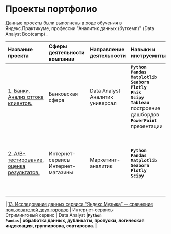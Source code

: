 # Проекты портфолио

Данные проекты были выполнены в ходе обучения в Яндекс.Практикуме, профессии "Аналитик данных (буткемп)" (Data Analyst Bootcamp) .

|                Название проекта | Сферы деятельности компании | Направление деятельности | Навыки и инструемнты | Ключевые слова проекта |
| :--------------------------------------------| :---------------------- | :---------------------- | :---------------------- | :-------------------------------------------- | 
| [1. Банки. Анализ оттока клиентов.](banks_churn_analys) |  Банковская сфера | Data Analyst <br> Аналитик универсал |<b>`Python`<br>`Pandas` <br> `Matplotlib` <br> `Seaborn` <br> `Plotly` <br> `Phik` <br> `Scipy` <br> `Tableau` <br></b> построение дашбордов <br><b> `PowerPoint` <br></b> презентации |  обработка данных, дубликаты, пропуски, аномалии, исследовательский анализ, категоризация, визуализация, дашборды, A/B тесты, презентация |
| [2. А/B-тестирование, оценка результатов.](a-b_test_correctness_analysis) |  Интернет-сервисы <br> Интернет-магазины | Маркетинг-аналитик |<b>`Python`<br>`Pandas` <br> `Matplotlib` <br> `Seaborn` <br> `Plotly` <br> `Scipy` |  обработка данных, дубликаты, пропуски, аномалии, оценка корректности теста, исследовательский анализ, визуализация, A/B тесты |

| [13. Исследование данных сервиса “Яндекс.Музыка” — сравнение пользователей двух городов](big_cities_music) |  Интернет-сервисы <br> Стриминговый сервис | Data Analyst |<b>`Python`<br>`Pandas` |  обработка данных, дубликаты, пропуски, логическая индексация, группировка, сортировка. |